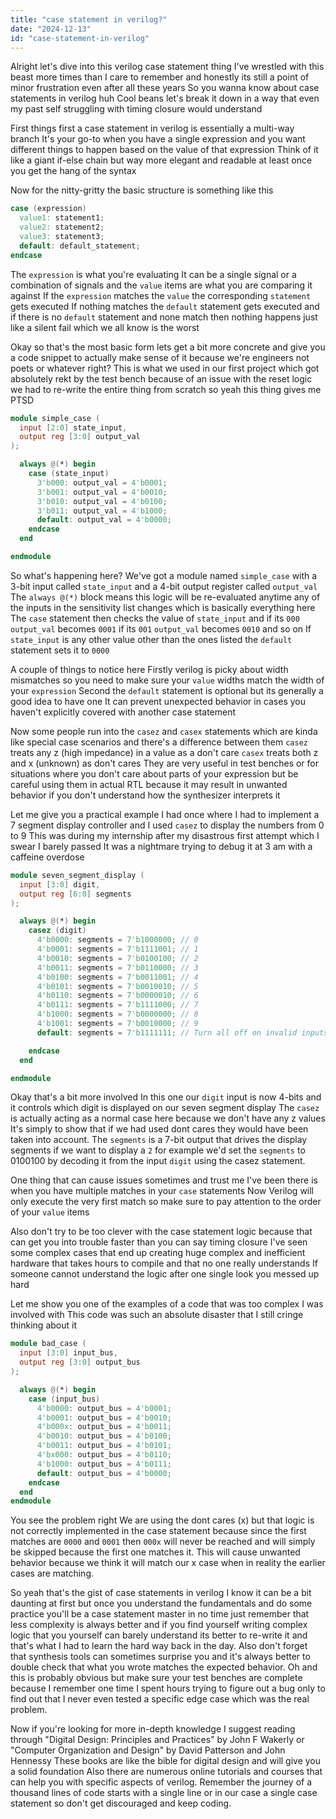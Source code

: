 ```yaml
---
title: "case statement in verilog?"
date: "2024-12-13"
id: "case-statement-in-verilog"
---
```


Alright let's dive into this verilog case statement thing I've wrestled with this beast more times than I care to remember and honestly its still a point of minor frustration even after all these years So you wanna know about case statements in verilog huh Cool beans let's break it down in a way that even my past self struggling with timing closure would understand

First things first a case statement in verilog is essentially a multi-way branch It's your go-to when you have a single expression and you want different things to happen based on the value of that expression Think of it like a giant if-else chain but way more elegant and readable at least once you get the hang of the syntax

Now for the nitty-gritty the basic structure is something like this

```verilog
case (expression)
  value1: statement1;
  value2: statement2;
  value3: statement3;
  default: default_statement;
endcase
```

The `expression` is what you're evaluating It can be a single signal or a combination of signals and the `value` items are what you are comparing it against If the `expression` matches the `value` the corresponding `statement` gets executed If nothing matches the `default` statement gets executed and if there is no `default` statement and none match then nothing happens just like a silent fail which we all know is the worst

Okay so that's the most basic form lets get a bit more concrete and give you a code snippet to actually make sense of it because we're engineers not poets or whatever right? This is what we used in our first project which got absolutely rekt by the test bench because of an issue with the reset logic we had to re-write the entire thing from scratch so yeah this thing gives me PTSD

```verilog
module simple_case (
  input [2:0] state_input,
  output reg [3:0] output_val
);

  always @(*) begin
    case (state_input)
      3'b000: output_val = 4'b0001;
      3'b001: output_val = 4'b0010;
      3'b010: output_val = 4'b0100;
      3'b011: output_val = 4'b1000;
      default: output_val = 4'b0000;
    endcase
  end

endmodule
```
So what's happening here? We've got a module named `simple_case` with a 3-bit input called `state_input` and a 4-bit output register called `output_val` The `always @(*)` block means this logic will be re-evaluated anytime any of the inputs in the sensitivity list changes which is basically everything here The `case` statement then checks the value of `state_input` and if its `000` `output_val` becomes `0001` if its `001` `output_val` becomes `0010` and so on If `state_input` is any other value other than the ones listed the `default` statement sets it to `0000`

A couple of things to notice here Firstly verilog is picky about width mismatches so you need to make sure your `value` widths match the width of your `expression` Second the `default` statement is optional but its generally a good idea to have one It can prevent unexpected behavior in cases you haven't explicitly covered with another case statement

Now some people run into the `casez` and `casex` statements which are kinda like special case scenarios and there's a difference between them `casez` treats any z (high impedance) in a value as a don't care `casex` treats both z and x (unknown) as don't cares They are very useful in test benches or for situations where you don't care about parts of your expression but be careful using them in actual RTL because it may result in unwanted behavior if you don't understand how the synthesizer interprets it

Let me give you a practical example I had once where I had to implement a 7 segment display controller and I used `casez` to display the numbers from 0 to 9 This was during my internship after my disastrous first attempt which I swear I barely passed It was a nightmare trying to debug it at 3 am with a caffeine overdose
```verilog
module seven_segment_display (
  input [3:0] digit,
  output reg [6:0] segments
);

  always @(*) begin
    casez (digit)
      4'b0000: segments = 7'b1000000; // 0
      4'b0001: segments = 7'b1111001; // 1
      4'b0010: segments = 7'b0100100; // 2
      4'b0011: segments = 7'b0110000; // 3
      4'b0100: segments = 7'b0011001; // 4
      4'b0101: segments = 7'b0010010; // 5
      4'b0110: segments = 7'b0000010; // 6
      4'b0111: segments = 7'b1111000; // 7
      4'b1000: segments = 7'b0000000; // 8
      4'b1001: segments = 7'b0010000; // 9
      default: segments = 7'b1111111; // Turn all off on invalid inputs

    endcase
  end

endmodule
```

Okay that's a bit more involved In this one our `digit` input is now 4-bits and it controls which digit is displayed on our seven segment display The `casez` is actually acting as a normal case here because we don't have any z values It's simply to show that if we had used dont cares they would have been taken into account. The `segments` is a 7-bit output that drives the display segments if we want to display a `2` for example we'd set the `segments` to 0100100 by decoding it from the input `digit` using the casez statement.

One thing that can cause issues sometimes and trust me I've been there is when you have multiple matches in your `case` statements Now Verilog will only execute the very first match so make sure to pay attention to the order of your `value` items

Also don't try to be too clever with the case statement logic because that can get you into trouble faster than you can say timing closure I've seen some complex cases that end up creating huge complex and inefficient hardware that takes hours to compile and that no one really understands If someone cannot understand the logic after one single look you messed up hard

Let me show you one of the examples of a code that was too complex I was involved with This code was such an absolute disaster that I still cringe thinking about it

```verilog
module bad_case (
  input [3:0] input_bus,
  output reg [3:0] output_bus
);

  always @(*) begin
    case (input_bus)
      4'b0000: output_bus = 4'b0001;
      4'b0001: output_bus = 4'b0010;
      4'b000x: output_bus = 4'b0011;
      4'b0010: output_bus = 4'b0100;
      4'b0011: output_bus = 4'b0101;
      4'bx000: output_bus = 4'b0110;
      4'b1000: output_bus = 4'b0111;
      default: output_bus = 4'b0000;
    endcase
  end
endmodule
```
You see the problem right We are using the dont cares (x) but that logic is not correctly implemented in the case statement because since the first matches are `0000` and `0001` then `000x` will never be reached and will simply be skipped because the first one matches it. This will cause unwanted behavior because we think it will match our x case when in reality the earlier cases are matching.

So yeah that's the gist of case statements in verilog I know it can be a bit daunting at first but once you understand the fundamentals and do some practice you'll be a case statement master in no time just remember that less complexity is always better and if you find yourself writing complex logic that you yourself can barely understand its better to re-write it and that's what I had to learn the hard way back in the day. Also don't forget that synthesis tools can sometimes surprise you and it's always better to double check that what you wrote matches the expected behavior. Oh and this is probably obvious but make sure your test benches are complete because I remember one time I spent hours trying to figure out a bug only to find out that I never even tested a specific edge case which was the real problem.

Now if you're looking for more in-depth knowledge I suggest reading through "Digital Design: Principles and Practices" by John F Wakerly or "Computer Organization and Design" by David Patterson and John Hennessy These books are like the bible for digital design and will give you a solid foundation Also there are numerous online tutorials and courses that can help you with specific aspects of verilog.
Remember the journey of a thousand lines of code starts with a single line or in our case a single case statement so don't get discouraged and keep coding.

